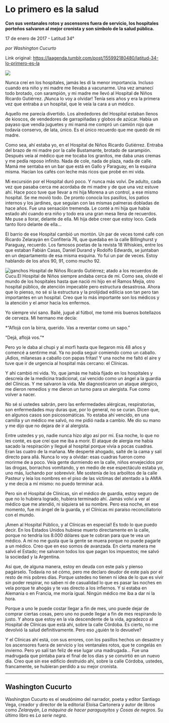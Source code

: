 # Lo primero es la salud

**Con sus ventanales rotos y ascensores fuera de servicio, los hospitales porteños salvaron al mejor cronista y son símbolo de la salud pública.**

17 de enero de 2017 - Latitud 34°

_por Washington Cucurto_

Link original: https://laagenda.tumblr.com/post/155992180480/latitud-34-lo-primero-es-la

![](https://64.media.tumblr.com/38042f530ceab99c776bb0e4eb5b49e7/tumblr_inline_pk0usxotqL1t6q87u_500.jpg)

Nunca creí en los hospitales, jamás les di la menor importancia. Incluso cuando era niño y mi madre me llevaba a vacunarme. Una vez amanecí todo brotado, con sarampión, y mi madre me llevó al Hospital de Niños Ricardo Gutiérrez. ¡Nunca lo voy a olvidar! Tenía seis años y era la primera vez que entraba a un hospital, que le veía la cara a un médico. 

Aquello me parecía divertido. Los alrededores del Hospital estaban llenos de kioscos, de vendedores de garrapiñadas y globos de azúcar. Había un payaso que vendía juguetes y mi mamá me compró un camión rojo que todavía conservo, de lata, único. Es el único recuerdo que me quedó de mi madre.

Como sea, ahí estaba yo, en el Hospital de Niños Ricardo Gutiérrez. Entraba del brazo de mi madre por la calle Bustamante, brotado de sarampión. Después veía al médico que me tocaba los granitos, me daba unas cremas y me pedía reposo infinito. Nada de cole, nada de plaza, nada de calle. Mamá me sentaba en un bar que está en Gallo y Paraguay, en la esquina misma. Hacían los cafés con leche más ricos que probé en mi vida. 

Mi excursión por el Hospital duró poco. Y nunca más volví. De adulto, cada vez que pasaba cerca me acordaba de mi madre y de que una vez estuve ahí. Hace poco tuve que llevar a mi hija Morena a un control, a ese mismo hospital. Se me movió todo. De pronto conocía los pasillos, los patios internos y los jardines, que seguían con las mismas palmeras dobladas de hace años. Fue una sensación tremenda. Le conté a mi hija que había estado ahí cuando era niño y todo era una gran mesa llena de recuerdos. Me puse a llorar, delante de ella. Mi hija debe creer que estoy loco. Cada tanto lloro delante de ella…

El barrio de ese Hospital cambió un montón. Un par de veces tomé café con Ricardo Zelarayán en Confitería 76, que quedaba en la calle Billinghurst y Paraguay, recuerdo. Los famosos poetas de la revista 18 Whiskies, entre los que estaban Fabián Casas, Daniel Durand y Rodolfo Edwards, se juntaban en un departamento de esa misma esquina. Yo fui un par de veces. Estoy hablando de los años 90, 91, como mucho 92. 

![ganchos](https://64.media.tumblr.com/ac63ecc814023745a7d91566982e5e26/tumblr_inline_pk0usxZvPl1t6q87u_500.jpg) Hospital de Niños Ricardo Gutiérrez; atado a los recuerdos de Cucu.El Hospital de Niños siempre andaba cerca de mí. Como sea, olvidé el mundo de los hospitales hasta que nació mi hijo en el Ramos Mejía, otro hospital público, de atención impecable pero estructura desastrosa. Ahora que lo pienso, no sé si la estructura y la prolijidad edilicia son tan pero tan importantes en un hospital. Creo que lo más importante son los médicos y la atención y el amor hacia los enfermos. 

Yo siempre viví sano. Bailé, jugué al fútbol, me tomé mis buenos botellazos de cerveza. Mi hermano me decía:

*“Aflojá con la birra, querido. Vas a reventar como un sapo.”   

“Dejá, aflojá vos.”*

Pero yo le daba al chupi y al morfi hasta que llegaron mis 48 años y comencé a sentirme mal. Ya no podía seguir comiendo como un caballo. ¡Adios, milanesas a caballo con papas fritas! Y una noche me faltó el aire y tuve que ir de urgencia al hospital más cercano: el Clínicas.

Y ahí cambió mi vida. Yo, que jamás me había fijado en los hospitales y descreía de la medicina tradicional, caí vencido como un ángel a la guardia del Clínicas. Y me salvaron la vida. Me diagnosticaron un ataque alérgico, me dieron remedios y me dieron un turno para un alergista. Fue como volver a nacer. 

No sé si ustedes sabrán, pero las enfermedades alérgicas, respiratorias, son enfermedades muy duras que, por lo general, no se curan. Dicen que, en algunos casos son psicosomáticas. Yo estaba ahí vencido, en una camilla y un médico me salvó, no me pidió nada a cambio. Me dio su mano y me dijo que no dejara de ir al alergista.

Entre ustedes y yo, nadie nunca hizo algo así por mí. Esa noche, lo que no les conté, es que creí que me iba a morir. El ataque de alergia me había sacado la respiración y llegué al hospital porque vivía a pocas cuadras. Eran las cuatro de la mañana. Me desperté ahogado, salté de la cama y salí directo para allá. Nunca lo voy a olvidar: esas cuadras fueron como morirme de a poco. Veía gente durmiendo en la calle, niños envejecidos por las drogas, borrachos vomitando, y en medio de ese espectáculo estaba yo, uno más, luchando por sobrevivir. Me sostenía de los arbolitos de la calle Pasteur y leía los nombres en el piso de las víctimas del atentado a la AMIA y me decía a mí mismo: no puedo terminar acá.

Pero sin el Hospital de Clínicas, sin el médico de guardia, estoy seguro de que no lo hubiera logrado, hubiera terminado ahí. Jamás volví a ver al médico que me atendió, ni siquiera sé su nombre. Pero esa noche, en ese momento, fue mi ángel de la guarda, y el Clínicas mi paraíso reconciliatorio con el mundo.

¡Amen al Hospital Público, y al Clínicas en especial! Es todo lo que puedo decir. En los Estados Unidos hubiese muerto directamente en la calle, porque no tendría los 8.000 dólares que te cobran para que te vea un médico. A mí no me gusta que la gente se muera porque no puede pagarle a un médico. Creo que en eso somos de avanzada. En cierta manera me salvó el Estado; me salvaron todos los que pagan los impuestos; me salvó la sociedad y la Argentina. 

Así que, de alguna manera, estoy en deuda con este país y pienso pagárselo. Todavía no sé cómo, pero me declaro deudor de este país por el resto de mis pobres días. Porque ustedes no tienen ni idea de lo que es vivir sin poder respirar, no saben ni de casualidad lo que es pasar las noches en vela porque te ahogás y te vas directo a los infiernos. Y si estaba en Alemania o en Francia, me moría igual. Ningún médico me iba a dar ni la hora. 

Porque a uno le puede costar llegar a fin de mes, uno puede dejar de comprar ciertas cosas, pero uno no puede llegar a fin de mes respirando lo justo. Y ahora que estoy en la vía descendente de la vida, agradezco al Hospital de Clínicas que está ahí, sobre la calle Córdoba. Es cierto, no me devolvió la salud definitivamente. Pero eso ¿quién te lo devuelve? 

Y el Clínicas ahí está, con sus errores, con los pasillos hechos un desastre y los ascensores fuera de servicio y los ventanales rotos, que te congelás en invierno. Pero yo salí tan feliz de ese lugar una madrugada… Fue una madrugada que pintaba para el final de los días y se convirtió en un nuevo día. Creo que sin ese edificio destruido ahí, sobre la calle Córdoba, ustedes, francamente, se hubieran perdido a su mejor cronista.

  




---

 Washington Cucurto
-------------------

 Washington Cucurto es el seudónimo del narrador, poeta y editor Santiago Vega, creador y director de la editorial Eloísa Cartonera y autor de libros como *Zelarayán*, *La máquina de hacer paraguayitos* y *Cosas de negros*. Su último libro es *La serie negra*.

